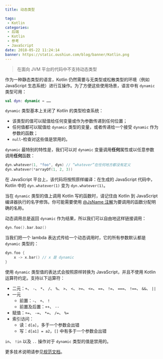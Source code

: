 ```yaml
---
title: 动态类型

tags:
 - Kotlin
categories:
 - 后端
 - Kotlin
 - 参考
 - JavaScript
date: 2018-05-22 11:24:14
banner: https://static.oushiun.com/blog/banner/Kotlin.png
---
```


> 在面向 JVM 平台的代码中不支持动态类型

<!-- more -->

作为一种静态类型的语言，Kotlin 仍然需要与无类型或松散类型的环境（例如 JavaScript 生态系统）进行互操作。为了方便这些使用场景，语言中有 `dynamic` 类型可用：

```kotlin
val dyn: dynamic = ……
```

`dynamic` 类型基本上关闭了 Kotlin 的类型检查系统：

*   该类型的值可以赋值给任何变量或作为参数传递到任何位置；
*   任何值都可以赋值给 `dynamic` 类型的变量，或者传递给一个接受 `dynamic` 作为参数的函数；
*   `null`-检查对这些值是禁用的。

`dynamic` 最特别的特性是，我们可以对 `dynamic` 变量调用**任何**属性或以任意参数调用**任何**函数：

```kotlin
dyn.whatever(1, "foo", dyn) // “whatever”在任何地方都没有定义
dyn.whatever(*arrayOf(1, 2, 3))
```

在 JavaScript 平台上，该代码将按照原样编译：在生成的 JavaScript 代码中，Kotlin 中的 `dyn.whatever(1)` 变为 `dyn.whatever(1)`。

当在 `dynamic` 类型的值上调用 Kotlin 写的函数时，请记住由 Kotlin 到 JavaScript 编译器执行的名字修饰。你可能需要使用 [@JsName 注解](js-to-kotlin-interop.html#JsName-注解)为要调用的函数分配明确的名称。

动态调用总是返回 `dynamic` 作为结果，所以我们可以自由地这样链接调用：

```kotlin
dyn.foo().bar.baz()
```

当我们把一个 lambda 表达式传给一个动态调用时，它的所有参数默认都是 `dynamic` 类型的：

```kotlin
dyn.foo {
    x -> x.bar() // x 是 dynamic
}
```

使用 `dynamic` 类型值的表达式会按照原样转换为 JavaScript，并且不使用 Kotlin 运算符约定。支持以下运算符：

*   二元：`+`、 `-`、 `*`、 `/`、 `%`、 `>`、 `<`、 `>=`、 `<=`、 `==`、 `!=`、 `===`、 `!==`、 `&&`、 `||`
*   一元
    *   前置：`-`、 `+`、 `!`
    *   前置及后置：`++`、 `--`
*   赋值：`+=`、 `-=`、 `*=`、 `/=`、 `%=`
*   索引访问：
    *   读：`d[a]`，多于一个参数会出错
    *   写：`d[a1] = a2`，`[]` 中有多于一个参数会出错

`in`、 `!in` 以及 `..` 操作对于 `dynamic` 类型的值是禁用的。

更多技术说明请参见[规范文档](https://github.com/JetBrains/kotlin/blob/master/spec-docs/dynamic-types.md)。
